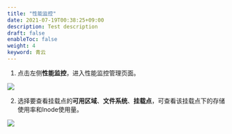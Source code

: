 ```yaml
---
title: "性能监控"
date: 2021-07-19T00:38:25+09:00
description: Test description
draft: false
enableToc: false
weight: 4
keyword: 青云
---
```


1. 点击左侧**性能监控**，进入性能监控管理页面。

![](../_images/performance_monitoring_1.png)

2. 选择要查看挂载点的**可用区域**、**文件系统**、**挂载点**，可查看该挂载点下的存储使用率和Inode使用量。

![](../_images/performance_monitoring_2.png)

